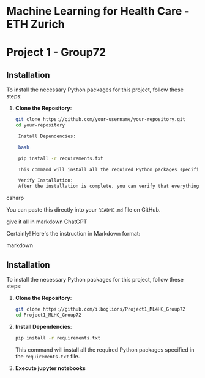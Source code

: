 # Machine Learning for Health Care - ETH Zurich 
# Project 1 - Group72

## Installation

To install the necessary Python packages for this project, follow these steps:

1. **Clone the Repository**: 
   ```bash
   git clone https://github.com/your-username/your-repository.git
   cd your-repository

    Install Dependencies:

    bash

    pip install -r requirements.txt

    This command will install all the required Python packages specified in the requirements.txt file.

    Verify Installation:
    After the installation is complete, you can verify that everything is set up correctly by running any provided scripts or tests.

csharp


You can paste this directly into your `README.md` file on GitHub.

give it all in markdown
ChatGPT

Certainly! Here's the instruction in Markdown format:

markdown

## Installation

To install the necessary Python packages for this project, follow these steps:

1. **Clone the Repository**: 

   ```bash
   git clone https://github.com/ilboglions/Project1_ML4HC_Group72
   cd Project1_MLHC_Group72
   ```

2. **Install Dependencies**:

   ```bash
   pip install -r requirements.txt
   ```

   This command will install all the required Python packages specified in the `requirements.txt` file.

3. **Execute jupyter notebooks**